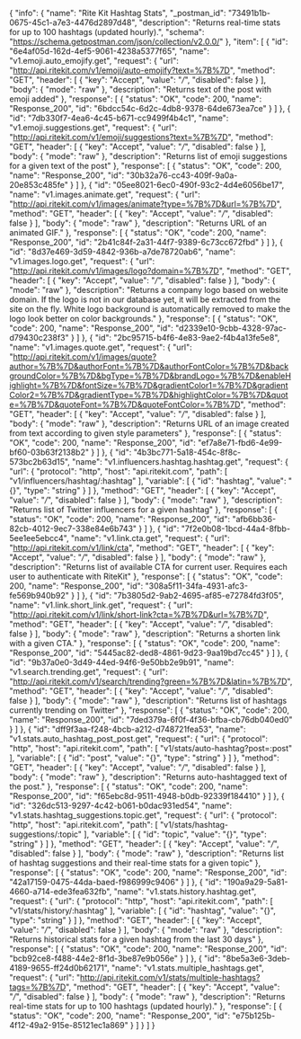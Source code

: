 {
  "info": {
    "name": "Rite Kit Hashtag Stats",
    "_postman_id": "73491b1b-0675-45c1-a7e3-4476d2897d48",
    "description": "Returns real-time stats for up to 100 hashtags (updated hourly).",
    "schema": "https://schema.getpostman.com/json/collection/v2.0.0/"
  },
  "item": [
    {
      "id": "6e4af05d-162d-4ef5-9061-4238a5377f65",
      "name": "v1.emoji.auto_emojify.get",
      "request": {
        "url": "http://api.ritekit.com/v1/emoji/auto-emojify?text=%7B%7D",
        "method": "GET",
        "header": [
          {
            "key": "Accept",
            "value": "*/*",
            "disabled": false
          }
        ],
        "body": {
          "mode": "raw"
        },
        "description": "Returns text of the post with emoji added"
      },
      "response": [
        {
          "status": "OK",
          "code": 200,
          "name": "Response_200",
          "id": "6bdcc54c-6d2c-4db8-9378-64de673ea7ce"
        }
      ]
    },
    {
      "id": "7db330f7-4ea6-4c45-b671-cc9499f4b4c1",
      "name": "v1.emoji.suggestions.get",
      "request": {
        "url": "http://api.ritekit.com/v1/emoji/suggestions?text=%7B%7D",
        "method": "GET",
        "header": [
          {
            "key": "Accept",
            "value": "*/*",
            "disabled": false
          }
        ],
        "body": {
          "mode": "raw"
        },
        "description": "Returns list of emoji suggestions for a given text of the post"
      },
      "response": [
        {
          "status": "OK",
          "code": 200,
          "name": "Response_200",
          "id": "30b32a76-cc43-409f-9a0a-20e853c485fe"
        }
      ]
    },
    {
      "id": "05ee8021-6ec0-490f-93c2-4d4e6056be17",
      "name": "v1.images.animate.get",
      "request": {
        "url": "http://api.ritekit.com/v1/images/animate?type=%7B%7D&url=%7B%7D",
        "method": "GET",
        "header": [
          {
            "key": "Accept",
            "value": "*/*",
            "disabled": false
          }
        ],
        "body": {
          "mode": "raw"
        },
        "description": "Returns URL of an animated GIF."
      },
      "response": [
        {
          "status": "OK",
          "code": 200,
          "name": "Response_200",
          "id": "2b41c84f-2a31-44f7-9389-6c73cc672fbd"
        }
      ]
    },
    {
      "id": "8d37e469-3d59-4842-936b-a7de78720ab6",
      "name": "v1.images.logo.get",
      "request": {
        "url": "http://api.ritekit.com/v1/images/logo?domain=%7B%7D",
        "method": "GET",
        "header": [
          {
            "key": "Accept",
            "value": "*/*",
            "disabled": false
          }
        ],
        "body": {
          "mode": "raw"
        },
        "description": "Returns a company logo based on website domain. If the logo is not in our database yet, it will be extracted from the site on the fly. White logo background is automatically removed to make the logo look better on color backgrounds."
      },
      "response": [
        {
          "status": "OK",
          "code": 200,
          "name": "Response_200",
          "id": "d2339e10-9cbb-4328-97ac-d79430c238f3"
        }
      ]
    },
    {
      "id": "2bc95715-b4f6-4e83-9ae2-f4b4a13fe5e8",
      "name": "v1.images.quote.get",
      "request": {
        "url": "http://api.ritekit.com/v1/images/quote?author=%7B%7D&authorFont=%7B%7D&authorFontColor=%7B%7D&backgroundColor=%7B%7D&bgType=%7B%7D&brandLogo=%7B%7D&enableHighlight=%7B%7D&fontSize=%7B%7D&gradientColor1=%7B%7D&gradientColor2=%7B%7D&gradientType=%7B%7D&highlightColor=%7B%7D&quote=%7B%7D&quoteFont=%7B%7D&quoteFontColor=%7B%7D",
        "method": "GET",
        "header": [
          {
            "key": "Accept",
            "value": "*/*",
            "disabled": false
          }
        ],
        "body": {
          "mode": "raw"
        },
        "description": "Returns URL of an image created from text according to given style parameters"
      },
      "response": [
        {
          "status": "OK",
          "code": 200,
          "name": "Response_200",
          "id": "ef7a8e71-fbd6-4e99-bf60-03b63f2138b2"
        }
      ]
    },
    {
      "id": "4b3bc771-5a18-454c-8f8c-573bc2b63d15",
      "name": "v1.influencers.hashtag.hashtag.get",
      "request": {
        "url": {
          "protocol": "http",
          "host": "api.ritekit.com",
          "path": [
            "v1/influencers/hashtag/:hashtag"
          ],
          "variable": [
            {
              "id": "hashtag",
              "value": "{}",
              "type": "string"
            }
          ]
        },
        "method": "GET",
        "header": [
          {
            "key": "Accept",
            "value": "*/*",
            "disabled": false
          }
        ],
        "body": {
          "mode": "raw"
        },
        "description": "Returns list of Twitter influencers for a given hashtag"
      },
      "response": [
        {
          "status": "OK",
          "code": 200,
          "name": "Response_200",
          "id": "afb6bb36-82cb-4012-9ec7-338e84e6b743"
        }
      ]
    },
    {
      "id": "7f2e0b08-1bcd-44a4-8fbb-5ee1ee5ebcc4",
      "name": "v1.link.cta.get",
      "request": {
        "url": "http://api.ritekit.com/v1/link/cta",
        "method": "GET",
        "header": [
          {
            "key": "Accept",
            "value": "*/*",
            "disabled": false
          }
        ],
        "body": {
          "mode": "raw"
        },
        "description": "Returns list of available CTA for current user. Requires each user to authenticate with RiteKit"
      },
      "response": [
        {
          "status": "OK",
          "code": 200,
          "name": "Response_200",
          "id": "308a5f11-34fa-4931-afc3-fe569b940b92"
        }
      ]
    },
    {
      "id": "7b3805d2-9ab2-4695-af85-e72784fd3f05",
      "name": "v1.link.short_link.get",
      "request": {
        "url": "http://api.ritekit.com/v1/link/short-link?cta=%7B%7D&url=%7B%7D",
        "method": "GET",
        "header": [
          {
            "key": "Accept",
            "value": "*/*",
            "disabled": false
          }
        ],
        "body": {
          "mode": "raw"
        },
        "description": "Returns a shorten link with a given CTA."
      },
      "response": [
        {
          "status": "OK",
          "code": 200,
          "name": "Response_200",
          "id": "5445ac82-ded8-4861-9d23-9aa19bd7cc45"
        }
      ]
    },
    {
      "id": "9b37a0e0-3d49-44ed-94f6-9e50bb2e9b91",
      "name": "v1.search.trending.get",
      "request": {
        "url": "http://api.ritekit.com/v1/search/trending?green=%7B%7D&latin=%7B%7D",
        "method": "GET",
        "header": [
          {
            "key": "Accept",
            "value": "*/*",
            "disabled": false
          }
        ],
        "body": {
          "mode": "raw"
        },
        "description": "Returns list of hashtags currently trending on Twitter"
      },
      "response": [
        {
          "status": "OK",
          "code": 200,
          "name": "Response_200",
          "id": "7ded379a-6f0f-4f36-bfba-cb76db040ed0"
        }
      ]
    },
    {
      "id": "dff9f3aa-f248-4bcb-a212-d748721fea53",
      "name": "v1.stats.auto_hashtag_post_post.get",
      "request": {
        "url": {
          "protocol": "http",
          "host": "api.ritekit.com",
          "path": [
            "v1/stats/auto-hashtag?post=:post"
          ],
          "variable": [
            {
              "id": "post",
              "value": "{}",
              "type": "string"
            }
          ]
        },
        "method": "GET",
        "header": [
          {
            "key": "Accept",
            "value": "*/*",
            "disabled": false
          }
        ],
        "body": {
          "mode": "raw"
        },
        "description": "Returns auto-hashtagged text of the post."
      },
      "response": [
        {
          "status": "OK",
          "code": 200,
          "name": "Response_200",
          "id": "f65ebc8d-9511-4948-b0db-92339f184410"
        }
      ]
    },
    {
      "id": "326dc513-9297-4c42-b061-b0dac931ed54",
      "name": "v1.stats.hashtag_suggestions.topic.get",
      "request": {
        "url": {
          "protocol": "http",
          "host": "api.ritekit.com",
          "path": [
            "v1/stats/hashtag-suggestions/:topic"
          ],
          "variable": [
            {
              "id": "topic",
              "value": "{}",
              "type": "string"
            }
          ]
        },
        "method": "GET",
        "header": [
          {
            "key": "Accept",
            "value": "*/*",
            "disabled": false
          }
        ],
        "body": {
          "mode": "raw"
        },
        "description": "Returns list of hashtag suggestions and their real-time stats for a given topic"
      },
      "response": [
        {
          "status": "OK",
          "code": 200,
          "name": "Response_200",
          "id": "42a17159-0475-44da-baed-f986999c9406"
        }
      ]
    },
    {
      "id": "190a9a29-5a81-4660-a714-ede3fea632fb",
      "name": "v1.stats.history.hashtag.get",
      "request": {
        "url": {
          "protocol": "http",
          "host": "api.ritekit.com",
          "path": [
            "v1/stats/history/:hashtag"
          ],
          "variable": [
            {
              "id": "hashtag",
              "value": "{}",
              "type": "string"
            }
          ]
        },
        "method": "GET",
        "header": [
          {
            "key": "Accept",
            "value": "*/*",
            "disabled": false
          }
        ],
        "body": {
          "mode": "raw"
        },
        "description": "Returns historical stats for a given hashtag from the last 30 days"
      },
      "response": [
        {
          "status": "OK",
          "code": 200,
          "name": "Response_200",
          "id": "bcb92ce8-f488-44e2-8f1d-3be87e9b056e"
        }
      ]
    },
    {
      "id": "8be5a3e6-3deb-4189-9655-ff24d0b62171",
      "name": "v1.stats.multiple_hashtags.get",
      "request": {
        "url": "http://api.ritekit.com/v1/stats/multiple-hashtags?tags=%7B%7D",
        "method": "GET",
        "header": [
          {
            "key": "Accept",
            "value": "*/*",
            "disabled": false
          }
        ],
        "body": {
          "mode": "raw"
        },
        "description": "Returns real-time stats for up to 100 hashtags (updated hourly)."
      },
      "response": [
        {
          "status": "OK",
          "code": 200,
          "name": "Response_200",
          "id": "e75b125b-4f12-49a2-915e-85121ec1a869"
        }
      ]
    }
  ]
}